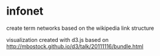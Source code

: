 infonet
=======

create term networks based on the wikipedia link structure

visualization created with d3.js based on
http://mbostock.github.io/d3/talk/20111116/bundle.html
